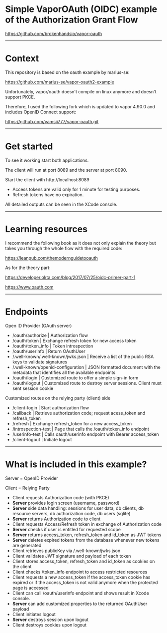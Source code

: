# Simple VaporOAuth (OIDC) example of the Authorization Grant Flow

https://github.com/brokenhandsio/vapor-oauth

---
# Context

This repository is based on the oauth example by marius-se:

https://github.com/marius-se/vapor-oauth2-example

Unfortunately, vapor/oauth doesn't compile on linux anymore and doesn't support PKCE.

Therefore, I used the following fork which is updated to vapor 4.90.0 and includes OpenID Connect support:

https://github.com/vamsii777/vapor-oauth.git

---
# Get started

To see it working start both applications.

The client will run at port 8089 and the server at port 8090.

Start the client with http://localhost:8089

* Access tokens are valid only for 1 minute for testing purposes.
* Refresh tokens have no expiration.

All detailed outputs can be seen in the XCode console.

---
# Learning resources

I recommend the following book as it does not only explain the theory but takes you through the whole flow with the required code:

https://leanpub.com/themodernguidetooauth 

As for the theory part:

https://developer.okta.com/blog/2017/07/25/oidc-primer-part-1

https://www.oauth.com

---
# Endpoints

Open ID Provider (OAuth server)

* /oauth/authorize | Authorization flow
* /oauth/token | Exchange refresh token for new access token
* /oauth/token_info | Token introspection
* /oauth/userinfo | Return OAuthUser
* /.well-known/.well-known/jwks.json | Receive a list of the public RSA keys to validate signatures
* /.well-known/openid-configuration | JSON formatted document with the metadata that identifies all the available endpoints
* /oauth/login | Customized route to offer a simple sign-in form
* /oauth/logout | Customized route to destroy server sessions. Client must sent session cookie

Customized routes on the relying party (client) side

* /client-login | Start authorization flow
* /callback | Retrieve authorization code; request acess_token and refresh_token
* /refresh | Exchange refresh_token for a new access_token
* /introspection-test | Page that calls the /oauth/token_info endpoint
* /userinfo-test | Calls oauth/userinfo endpoint with Bearer access_token 
* /client-logout | Initiate logout

---
# What is included in this example?

Server = OpenID Provider

Client = Relying Party

* Client requests Authorization code (with PKCE)
* **Server** provides login screen (username, password)
* **Server** side data handling: sessions for user data, db clients, db resource servers, db authorization code, db users (sqlite)
* **Server** returns Authorization code to client
* Client requests Access/Refresh token in exchange of Authorization code
* **Server** checks if user is entitled for requested scope
* **Server** returns access_token, refresh_token and id_token as JWT tokens
* **Server** deletes expired tokens from the database whenever new tokens are generated
* Client retrieves publicKey via /.well-known/jwks.json
* Client validates JWT signature and payload of each token
* Client stores access_token, refresh_token and id_token as cookies on the client 
* Client checks /token_info endpoint to access restricted resources
* Client requests a new access_token if the access_token cookie has expired or if the access_token is not valid anymore when the protected page is accessed
* Client can call /oauth/userinfo endpoint and shows result in Xcode console. 
* **Server** can add customized properties to the returned OAuthUser payload
* Client initiates logout
* **Server** destroys session upon logout
* Client destroys cookies upon logout


